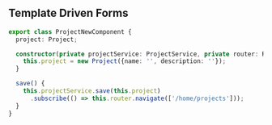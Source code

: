 ## Template Driven Forms

[//]: <> (Note that projectService was Injected)

```typescript
export class ProjectNewComponent {
  project: Project;

  constructor(private projectService: ProjectService, private router: Router) {
    this.project = new Project({name: '', description: ''});
  }

  save() {
    this.projectService.save(this.project)
      .subscribe(() => this.router.navigate(['/home/projects']));
  }
}
```

